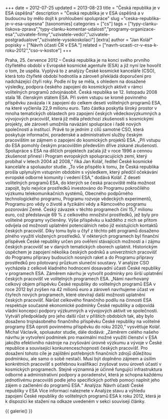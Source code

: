 +++
date = 2012-07-25
updated = 2013-08-23
title = "Česká republika je v ESA úspěšná"
description = "Česká republika je v ESA úspěšná a v budoucnu by mělo dojít k prohloubení spolupráce"
slug ="ceska-republika-je-v-esa-uspesna"
[taxonomies]
categories = ["cs"]
tags = ["typy-clanku-tiskova-zprava","typy-clanku-komentar-udalosti","programy-organizace-esa","uzivatele-firmy","uzivatele-vedci","uzivatele-postgradualove","uzivatele-vysokoskolaci"]
[extra]
author = "Jan Kolář"
popisky = ["Návrh účasti ČR v ESA."]
related = ["navrh-ucasti-cr-v-esa-k-roku-2012","cso-v-kostce"]
+++

Praha, 25. července 2012 – Česká republika je na konci svého prvního čtyřletého období v Evropské kosmické agentuře (ESA) a již nyní lze hovořit o tom, že uspěla. Vyplývá to z analýzy České kosmické kanceláře (CSO), která toto čtyřleté období hodnotila a zároveň překládá doporučení pro nadcházející čtyři roky. Podle ní by se měla, s ohledem na dosažené výsledky, podpora českého zapojení do kosmických aktivit v rámci volitelných programů zdvojnásobit. Česká republika se 12. listopadu 2008 stala 18. členským státem ESA. Při svém vstupu se kromě povinného příspěvku zavázala i k zapojení do celkem deseti volitelných programů ESA, na které vyčlenila 22,9 milionu euro. Tato částka poskytla široký prostor v mnoha tematických oblastech pro zapojení českých vědeckovýzkumných a vývojových pracovišť, která již měla předchozí zkušenosti s kosmickými projekty, ale zároveň umožnila navázání spolupráce i řadě nových společností a institucí. Právě to je jedním z cílů samotné CSO, která poskytuje informační, poradenské a administrativní služby českým pracovištím se zájmem o zapojení do kosmických projektů ESA. „Při vstupu do ESA pomohly českým pracovištím především dříve získané zkušenosti. Spolupráce s ESA na dílčích projektech začala již v roce 1996 a cennou zkušenost přinesl i Program evropských spolupracujících zemí, který probíhal v letech 2004 až 2008,“ říká Jan Kolář, ředitel České kosmické kanceláře a spoluautor studie. „To vše přispělo k tomu, že Česká republika prošla uplynulým vstupním obdobím s výsledkem, který předčil očekávání evropské odborné komunity i vedení ESA,“ dodává Kolář. Z deseti volitelných programů ESA, do kterých se česká pracoviště měla možnost zapojit, bylo nejvíce prostředků investováno do Programu pokročilého výzkumu telekomunikačních systémů, Obecného podpůrného technologického programu, Programu rozvoje vědeckých experimentů, Programu pro vědy o životě a fyzikální vědy a Rámcového programu pozorování Země. Český závazek v těchto programech činí 15,7 milionu euro, což představuje 69 % z celkového množství prostředků, jež byly pro volitelné programy vyčleněny. Výše příspěvku u každého z nich se přitom odvíjela od možností uplatnění potenciálních nebo již existujících kontaktů českých pracovišť. Díky tomu bylo u čtyř z těchto pěti programů dosaženo plného využití vložených prostředků. V některých programech byl finanční příspěvek České republiky určen pro ověření stávajících možností a i zájmu českých pracovišť se v daných tematických oborech uplatnit. Historickým úspěchem je zapojení několika českých podniků a univerzitních pracovišť do Programu přípravy budoucích nosných raket a do Programu přípravy prostředků pro pilotovaný průzkum sluneční soustavy. V analýze CSO vycházela z celkově kladného hodnocení dosavadní účasti České republiky v programech ESA. Záměrem návrhu je vytvořit podmínky pro širší uplatnění českých pracovišť ve volitelných programech ESA. „Námi navrhovaný celkový objem příspěvku České republiky do volitelných programů ESA v roce 2012 byl zvýšen na 42 milionů euro a zároveň navrhujeme účast ve čtyřech nových programech, které otevírají další možnosti uplatnění českých pracovišť. Nárůst celkového finančního podílu na činnosti ESA respektuje současné ekonomické podmínky České republiky a odpovídá vládní koncepci podpory výzkumných a vývojových aktivit ve společnosti. Vytváří předpoklady pro jeho další růst v příštích obdobích tak, aby bylo dosaženo trojnásobného finančního příspěvku České republiky na volitelné programy ESA oproti povinnému příspěvku do roku 2020,“ vysvětluje Kolář. Michal Václavík, spoluautor studie, dále dodává: „Záměrem celého našeho návrhu je vytvoření podmínek pro maximální možné využití členství v ESA jakožto efektivního nástroje na zvyšování úrovně výzkumu a vývoje v České republice a související konkurenceschopnosti českých pracovišť. Pro dosažení tohoto cíle je zajištění potřebných finančních zdrojů důležitou podmínkou, ale samo o sobě nestačí. Musí být doplněno zájmem a úsilím konkrétních pracovišť s potřebnou kvalifikací zvyšovat svou úroveň účastí v kosmických programech. Stejně významná je účinně fungující infrastruktura odborné a administrativní podpory a poradenství, která je schopna každému jednotlivému pracovišti podle jeho specifických potřeb pomoci naplnit jeho zájem o začlenění do programů ESA.“ Analýza: Návrh účasti České republiky v ESA Více informací naleznete v Analýze stavu a výhledu zapojení České republiky do volitelných programů ESA k roku 2012, která je k dispozici ke stažení na odkaze uvedeném v sekci souvisejí články.

{{ galerie() }}
